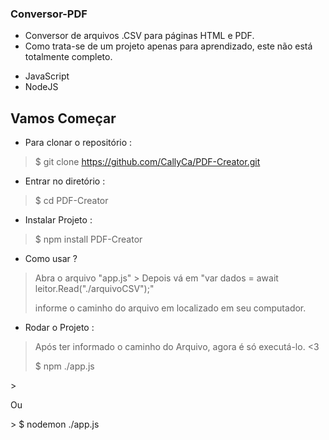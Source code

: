 ### Conversor-PDF
 
 
- Conversor de arquivos .CSV para páginas HTML e PDF.
- Como trata-se de um projeto apenas para aprendizado, este não está totalmente completo.

* JavaScript
* NodeJS


## Vamos Começar
 
* Para clonar o repositório :
>    $  git clone https://github.com/CallyCa/PDF-Creator.git
* Entrar no diretório :
>    $  cd PDF-Creator
* Instalar Projeto :
>    $ npm install PDF-Creator

* Como usar ?
> <p> Abra o arquivo "app.js" > Depois vá em "var dados = await leitor.Read("./arquivoCSV");"</p>
> <p> informe o caminho do arquivo em localizado em seu computador.</p>

* Rodar o Projeto :
> <p> Após ter informado o caminho do Arquivo, agora é só executá-lo. <3</p>
>    $ npm ./app.js
 <p></p>
> <p> Ou </p>
>    $ nodemon ./app.js

